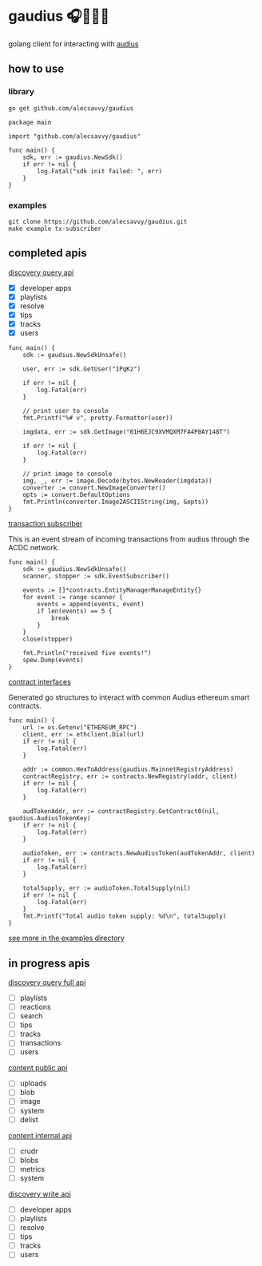# gaudius 🎧🎵🎸🎤

golang client for interacting with [audius](https://github.com/AudiusProject/audius-protocol)

## how to use

### library

```
go get github.com/alecsavvy/gaudius
```

```
package main

import "github.com/alecsavvy/gaudius"

func main() {
	sdk, err := gaudius.NewSdk()
	if err != nil {
		log.Fatal("sdk init failed: ", err)
	}
}
```

### examples

```
git clone https://github.com/alecsavvy/gaudius.git
make example tx-subscriber
```

## completed apis

[discovery query api](https://discoveryprovider3.audius.co/v1/swagger.json)

- [x] developer apps
- [x] playlists
- [x] resolve
- [x] tips
- [x] tracks
- [x] users

```
func main() {
	sdk := gaudius.NewSdkUnsafe()

	user, err := sdk.GetUser("1PqKz")

	if err != nil {
		log.Fatal(err)
	}

	// print user to console
	fmt.Printf("%# v", pretty.Formatter(user))

	imgdata, err := sdk.GetImage("01H6EJC9XVMQXM7FA4P0AY148T")

	if err != nil {
		log.Fatal(err)
	}

	// print image to console
	img, _, err := image.Decode(bytes.NewReader(imgdata))
	converter := convert.NewImageConverter()
	opts := convert.DefaultOptions
	fmt.Println(converter.Image2ASCIIString(img, &opts))
}
```

[transaction subscriber](https://github.com/AudiusProject/audius-protocol/blob/main/packages/discovery-provider/src/tasks/index_nethermind.py)

This is an event stream of incoming transactions from audius through the ACDC network.

```
func main() {
	sdk := gaudius.NewSdkUnsafe()
	scanner, stopper := sdk.EventSubscriber()

	events := []*contracts.EntityManagerManageEntity{}
	for event := range scanner {
		events = append(events, event)
		if len(events) == 5 {
			break
		}
	}
	close(stopper)

	fmt.Println("received five events!")
	spew.Dump(events)
}
```

[contract interfaces](https://github.com/AudiusProject/audius-protocol/tree/main/eth-contracts)

Generated go structures to interact with common Audius ethereum smart contracts.

```
func main() {
	url := os.Getenv("ETHEREUM_RPC")
	client, err := ethclient.Dial(url)
	if err != nil {
		log.Fatal(err)
	}

	addr := common.HexToAddress(gaudius.MainnetRegistryAddress)
	contractRegistry, err := contracts.NewRegistry(addr, client)
	if err != nil {
		log.Fatal(err)
	}

	audTokenAddr, err := contractRegistry.GetContract0(nil, gaudius.AudiusTokenKey)
	if err != nil {
		log.Fatal(err)
	}

	audioToken, err := contracts.NewAudiusToken(audTokenAddr, client)
	if err != nil {
		log.Fatal(err)
	}

	totalSupply, err := audioToken.TotalSupply(nil)
	if err != nil {
		log.Fatal(err)
	}
	fmt.Printf("Total audio token supply: %d\n", totalSupply)
}
```

[see more in the examples directory](./examples/)

## in progress apis

[discovery query full api](https://discoveryprovider3.audius.co/v1/full/swagger.json)

- [ ] playlists
- [ ] reactions
- [ ] search
- [ ] tips
- [ ] tracks
- [ ] transactions
- [ ] users

[content public api](https://github.com/AudiusProject/audius-protocol/blob/main/mediorum/server/server.go#L280-L315)

- [ ] uploads
- [ ] blob
- [ ] image
- [ ] system
- [ ] delist

[content internal api](https://github.com/AudiusProject/audius-protocol/blob/main/mediorum/server/server.go#L334-L356)

- [ ] crudr
- [ ] blobs
- [ ] metrics
- [ ] system

[discovery write api](https://docs.audius.org/developers/sdk/)

- [ ] developer apps
- [ ] playlists
- [ ] resolve
- [ ] tips
- [ ] tracks
- [ ] users
